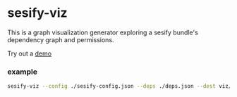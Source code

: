 # sesify-viz

This is a graph visualization generator exploring a sesify bundle's dependency graph and permissions.

Try out a [demo](https://lavamoat.github.io/sesify-viz/dist/index.html)

### example

```bash
sesify-viz --config ./sesify-config.json --deps ./deps.json --dest viz/
```
